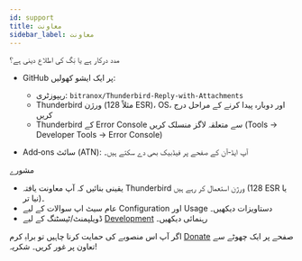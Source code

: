 ```yaml
---
id: support
title: معاونت
sidebar_label: معاونت
---
```


مدد درکار ہے یا بَگ کی اطلاع دینی ہے؟

- GitHub پر ایک ایشو کھولیں:
  - ریپوزٹری: `bitranox/Thunderbird-Reply-with-Attachments`
  - Thunderbird ورژن (مثلاً 128 ESR)، OS، اور دوبارہ پیدا کرنے کے مراحل درج کریں
  - Thunderbird کے Error Console سے متعلقہ لاگز منسلک کریں (Tools → Developer Tools → Error Console)

- Add‑ons سائٹ (ATN): آپ ایڈ‑آن کے صفحے پر فیڈبیک بھی دے سکتے ہیں۔

مشورے

- یقینی بنائیں کہ آپ معاونت یافتہ Thunderbird ورژن استعمال کر رہے ہیں (128 ESR یا نیا تر)۔
- عام سیٹ اپ سوالات کے لیے Configuration اور Usage دستاویزات دیکھیں۔
- ڈویلپمنٹ/ٹیسٹنگ کے لیے [Development](development) رہنمائی دیکھیں۔

اگر آپ اس منصوبے کی حمایت کرنا چاہیں تو براہِ کرم [Donate](donation) صفحے پر ایک چھوٹے سے تعاون پر غور کریں۔ شکریہ!
